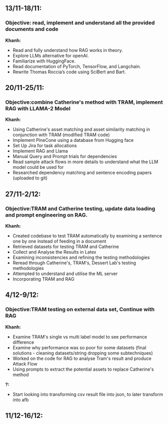 ## 13/11-18/11: 
### Objective: read, implement and understand all the provided documents and code
**Khanh:**
- Read and fully understand how RAG works in theory.
- Explore LLMs alternative for openAI.
- Familiarize with HuggingFace.
- Read documentation of PyTorch, TensorFlow, and Langchain.
- Rewrite Thomas Roccia’s code using SciBert and Bart.
## 20/11-25/11: 
### Objective:combine Catherine's method with TRAM, implement RAG with LLAMA-2 Model
**Khanh:**
- Using Catherine's asset matching and asset similarity matching in conjunction with TRAM (modified TRAM code)
- Implement PineCone using a database from Hugging face
- Set Up Jira for task allocations
- Implement RAG and Llama
- Manual Query and Prompt trials for dependencies
- Read sample attack flows in more details to understand what the LLM model could be used for
- Researched dependency matching and sentence encoding papers (uploaded to git)
## 27/11-2/12: 
### Objective:TRAM and Catherine testing, update data loading and prompt engineering on RAG.
**Khanh:**
- Created codebase to test TRAM automatically by examining a sentence one by one instead of feeding in a document
- Retrieved datasets for testing TRAM and Catherine
- Collect and Analyse the Results in Latex
- Examining inconsistencies and refining the testing methodologies
- Reread through Catherine's, TRAM's, Dessert Lab's testing methodologies
- Attempted to understand and utilise the ML server
- Incorporating TRAM and RAG
## 4/12-9/12: 
### Objective:TRAM testing on external data set, Continue with RAG
**Khanh:**
- Examine TRAM's single vs multi label model to see performance difference
- Examine why performance was so poor for some datasets (final solutions - cleaning datasets/string dropping some subtechniques)
- Worked on the code for RAG to analyse Tram's result and produce Attack Flow
- Using prompts to extract the potential assets to replace Catherine's method

**?:**
- Start looking into transforming csv result file into json, to later transform into afb
## 11/12-16/12:
